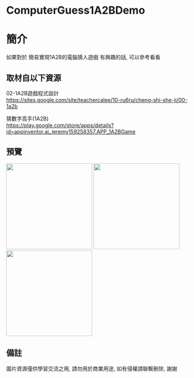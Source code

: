 # ComputerGuess1A2BDemo

簡介
==================================
如果對於 簡易實現1A2B的電腦猜人遊戲 有興趣的話, 可以參考看看                                   

取材自以下資源
--------
02-1A2B遊戲程式設計                                                                 
https://sites.google.com/site/teachercalee/10-ru6ru/cheng-shi-she-ji/00-1a2b

猜數字高手(1A2B)                                                               
https://play.google.com/store/apps/details?id=appinventor.ai_jeremy159258357.APP_1A2BGame
                          
預覽
--------
<p align="left">
  <img src="https://i.imgur.com/sJnggGM.jpg" width="230"/>
  <img src="https://i.imgur.com/VsbMWMC.jpg" width="230"/>
  <img src="https://i.imgur.com/BQwoVdx.jpg" width="230"/>
</p> 

備註
--------
圖片資源僅供學習交流之用, 請勿用於商業用途, 如有侵權請聯繫刪除, 謝謝
